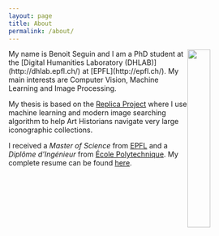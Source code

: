 ```yaml
---
layout: page
title: About
permalink: /about/
---
```

<img style="float: right; width: 30%" src="{{ site.baseurl }}/uploads/profile_picture.jpg">
My name is Benoit Seguin and I am a PhD student at the [Digital Humanities Laboratory (DHLAB)](http://dhlab.epfl.ch/) at [EPFL](http://epfl.ch/). My main interests are Computer Vision, Machine Learning and Image Processing.

My thesis is based on the [Replica Project](http://dhlab.epfl.ch/page-128334-en.html) where I use machine learning and modern image searching algorithm to help Art Historians navigate very large iconographic collections.

I received a _Master of Science_ from [EPFL](http://epfl.ch/) and a _Diplôme d'Ingénieur_ from [École Polytechnique](http://www.polytechnique.edu/). My complete resume can be found [here](https://dl.dropboxusercontent.com/u/14341018/Resume.pdf).